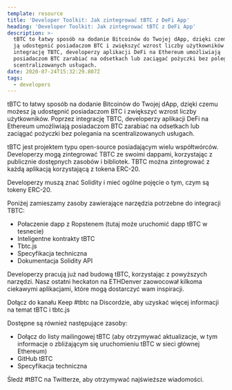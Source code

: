 ```yaml
---
template: resource
title: 'Developer Toolkit: Jak zintegrować tBTC z DeFi App'
heading: 'Developer Toolkit: Jak zintegrować tBTC z DeFi App'
description: >-
  tBTC to łatwy sposób na dodanie Bitcoinów do Twojej dApp, dzięki czemu możesz
  ją udostępnić posiadaczom BTC i zwiększyć wzrost liczby użytkowników. Poprzez
  integrację TBTC, developerzy aplikacji DeFi na Ethereum umożliwiają
  posiadaczom BTC zarabiać na odsetkach lub zaciągać pożyczki bez polegania na
  scentralizowanych usługach.
date: 2020-07-24T15:32:29.807Z
tags:
  - developers
---
```

tBTC to łatwy sposób na dodanie Bitcoinów do Twojej dApp, dzięki czemu możesz ją udostępnić posiadaczom BTC i zwiększyć wzrost liczby użytkowników. Poprzez integrację TBTC, developerzy aplikacji DeFi na Ethereum umożliwiają posiadaczom BTC zarabiać na odsetkach lub zaciągać pożyczki bez polegania na scentralizowanych usługach.

tBTC jest projektem typu open-source posiadającym wielu współtwórców. Developerzy mogą zintegrować TBTC ze swoimi dappami, korzystając z publicznie dostępnych zasobów i bibliotek. TBTC można zintegrować z każdą aplikacją korzystającą z tokena ERC-20.

Developerzy muszą znać Solidity i mieć ogólne pojęcie o tym, czym są tokeny ERC-20.

Poniżej zamieszamy zasoby zawierające narzędzia potrzebne do integracji TBTC:

* Połaczenie dapp z Ropstenem (tutaj może uruchomić dapp tBTC w tesnecie)
* Inteligentne kontrakty tBTC
* Tbtc.js
* Specyfikacja techniczna
* Dokumentacja Solidity API

Developerzy pracują już nad budową tBTC, korzystając z powyższych narzędzi. Nasz ostatni heckaton na ETHDenver zaowocował kilkoma ciekawymi aplikacjami, które mogą dostarczyć wam inspiracji.

Dołącz do kanału Keep #tbtc na Discordzie, aby uzyskać więcej informacji na temat tBTC i tbtc.js

Dostępne są również następujące zasoby:

* Dołącz do listy mailingowej tBTC (aby otrzymywać aktualizacje, w tym informacje o zbliżającym się uruchomieniu tBTC w sieci głównej Ethereum) 
* GitHub tBTC
* Specyfikacja techniczna

Śledź #tBTC na Twitterze, aby otrzymywać najświeższe wiadomości.
